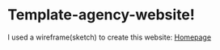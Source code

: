 # Template-agency-website!

I used a wireframe(sketch) to create this website:
[Homepage](https://user-images.githubusercontent.com/73254102/151889177-c06b1233-034d-4264-a44a-fc5d19c6f500.jpg)
